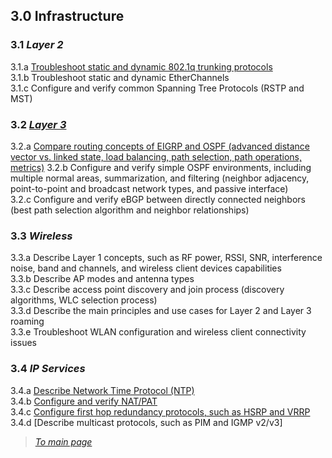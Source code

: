 ## 3.0 Infrastructure  


### 3.1 *Layer 2*  
3.1.a [Troubleshoot static and dynamic 802.1q trunking protocols](https://github.com/network-dluong/CCNP-ENCOR/blob/3.0-Infrastructure/3.1.a%20Troubleshoot%20static%20and%20dynamic%20802.1q%20trunking%20protocols.md)  
3.1.b Troubleshoot static and dynamic EtherChannels  
3.1.c Configure and verify common Spanning Tree Protocols (RSTP and MST)  


### 3.2 [*Layer 3*](https://github.com/network-dluong/CCNP-ENCOR/blob/3.0-Infrastructure/3.2%20Layer%203.md)  
3.2.a [Compare routing concepts of EIGRP and OSPF (advanced distance vector vs. linked state, load balancing, path selection, path operations, metrics)](https://github.com/network-dluong/CCNP-ENCOR/blob/3.0-Infrastructure/3.2.a%20Compare%20routing%20concepts%20of%20EIGRP%20and%20OSPF%20(advanced%20distance%20vector%20vs.%20linked%20state,%20load%20balancing,%20path%20selection,%20path%20operations,%20metrics).md)  
3.2.b Configure and verify simple OSPF environments, including multiple normal areas, summarization, and filtering (neighbor adjacency, point-to-point and broadcast network types, and passive interface)  
3.2.c Configure and verify eBGP between directly connected neighbors (best path selection algorithm and neighbor relationships)  


### 3.3 *Wireless*  
3.3.a Describe Layer 1 concepts, such as RF power, RSSI, SNR, interference noise, band and channels, and wireless client devices capabilities  
3.3.b Describe AP modes and antenna types  
3.3.c Describe access point discovery and join process (discovery algorithms, WLC selection process)  
3.3.d Describe the main principles and use cases for Layer 2 and Layer 3 roaming  
3.3.e Troubleshoot WLAN configuration and wireless client connectivity issues  


### 3.4 *IP Services*  
3.4.a [Describe Network Time Protocol (NTP)](https://github.com/network-dluong/CCNP-ENCOR/blob/3.0-Infrastructure/3.4.a%20Describe%20Network%20Time%20Protocol%20(NTP).md)  
3.4.b [Configure and verify NAT/PAT](https://github.com/network-dluong/CCNP-ENCOR/blob/3.0-Infrastructure/3.4.b%20Configure%20and%20verify%20NAT-PAT.md)  
3.4.c [Configure first hop redundancy protocols, such as HSRP and VRRP](https://github.com/network-dluong/CCNP-ENCOR/blob/3.0-Infrastructure/3.4.c%20Configure%20first%20hop%20redundancy%20protocols,%20such%20as%20HSRP%20and%20VRRP.md)  
3.4.d [Describe multicast protocols, such as PIM and IGMP v2/v3]


> [*To main page*](https://github.com/network-dluong/CCNP-ENCOR/tree/master)  
